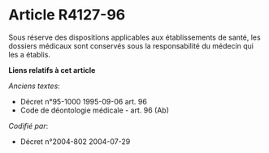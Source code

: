 # Article R4127-96

Sous réserve des dispositions applicables aux établissements de santé, les dossiers médicaux sont conservés sous la
responsabilité du médecin qui les a établis.

**Liens relatifs à cet article**

_Anciens textes_:

  - Décret n°95-1000 1995-09-06 art. 96
  - Code de déontologie médicale - art. 96 (Ab)

_Codifié par_:

  - Décret n°2004-802 2004-07-29
